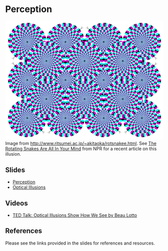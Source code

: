 Perception
==============================

![Rotating Snakes](rotsnake8.gif)  
Image from <http://www.ritsumei.ac.jp/~akitaoka/rotsnakee.html>. See [The Rotating Snakes Are All In Your Mind](http://www.npr.org/blogs/13.7/2014/03/24/293740555/the-rotating-snakes-are-all-in-your-mind) from NPR for a recent article on this illusion.

Slides
------------------------------

- [Perception](https://drive.google.com/file/d/0BxYofk0iB_upREVRSWFNRHlEcEE/edit?usp=sharing)
- [Optical Illusions](https://drive.google.com/file/d/0BxYofk0iB_upc0xCb2ptR3MzQ2c/edit?usp=sharing)

Videos
------------------------------

- [TED Talk: Optical Illusions Show How We See by Beau Lotto](http://www.ted.com/talks/beau_lotto_optical_illusions_show_how_we_see)

References
------------------------------

Please see the links provided in the slides for references and resources.
